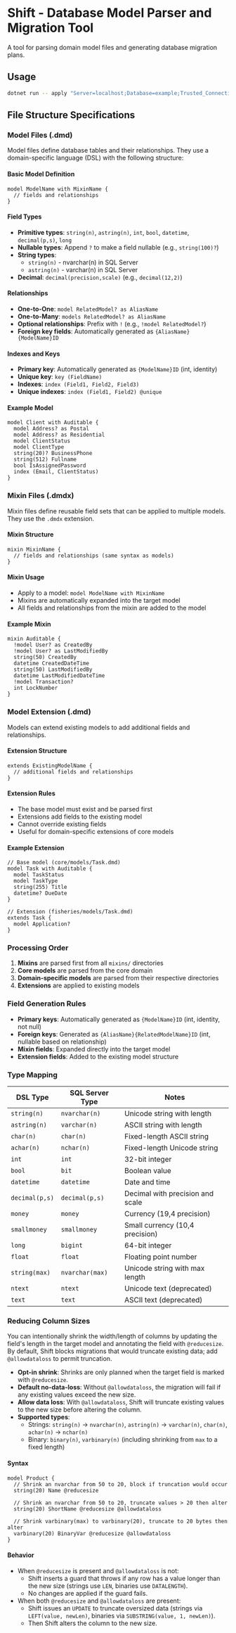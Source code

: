# Shift - Database Model Parser and Migration Tool

A tool for parsing domain model files and generating database migration plans.

## Usage

```bash
dotnet run -- apply "Server=localhost;Database=example;Trusted_Connection=true;TrustServerCertificate=true;" ..\..\data\
```

## File Structure Specifications

### Model Files (.dmd)

Model files define database tables and their relationships. They use a domain-specific language (DSL) with the following structure:

#### Basic Model Definition
```
model ModelName with MixinName {
  // fields and relationships
}
```

#### Field Types
- **Primitive types**: `string(n)`, `astring(n)`, `int`, `bool`, `datetime`, `decimal(p,s)`, `long`
- **Nullable types**: Append `?` to make a field nullable (e.g., `string(100)?`)
- **String types**:
  - `string(n)` - nvarchar(n) in SQL Server
  - `astring(n)` - varchar(n) in SQL Server
- **Decimal**: `decimal(precision,scale)` (e.g., `decimal(12,2)`)

#### Relationships
- **One-to-One**: `model RelatedModel? as AliasName`
- **One-to-Many**: `models RelatedModel? as AliasName`
- **Optional relationships**: Prefix with `!` (e.g., `!model RelatedModel?`)
- **Foreign key fields**: Automatically generated as `{AliasName}{ModelName}ID`

#### Indexes and Keys
- **Primary key**: Automatically generated as `{ModelName}ID` (int, identity)
- **Unique key**: `key (FieldName)`
- **Indexes**: `index (Field1, Field2, Field3)`
- **Unique indexes**: `index (Field1, Field2) @unique`

#### Example Model
```
model Client with Auditable {
  model Address? as Postal
  model Address? as Residential
  model ClientStatus
  model ClientType
  string(20)? BusinessPhone
  string(512) Fullname
  bool IsAssignedPassword
  index (Email, ClientStatus)
}
```

### Mixin Files (.dmdx)

Mixin files define reusable field sets that can be applied to multiple models. They use the `.dmdx` extension.

#### Mixin Structure
```
mixin MixinName {
  // fields and relationships (same syntax as models)
}
```

#### Mixin Usage
- Apply to a model: `model ModelName with MixinName`
- Mixins are automatically expanded into the target model
- All fields and relationships from the mixin are added to the model

#### Example Mixin
```
mixin Auditable {
  !model User? as CreatedBy
  !model User? as LastModifiedBy
  string(50) CreatedBy
  datetime CreatedDateTime
  string(50) LastModifiedBy
  datetime LastModifiedDateTime
  !model Transaction?
  int LockNumber
}
```

### Model Extension (.dmd)

Models can extend existing models to add additional fields and relationships.

#### Extension Structure
```
extends ExistingModelName {
  // additional fields and relationships
}
```

#### Extension Rules
- The base model must exist and be parsed first
- Extensions add fields to the existing model
- Cannot override existing fields
- Useful for domain-specific extensions of core models

#### Example Extension
```
// Base model (core/models/Task.dmd)
model Task with Auditable {
  model TaskStatus
  model TaskType
  string(255) Title
  datetime? DueDate
}

// Extension (fisheries/models/Task.dmd)
extends Task {
  model Application?
}
```

### Processing Order

1. **Mixins** are parsed first from all `mixins/` directories
2. **Core models** are parsed from the core domain
3. **Domain-specific models** are parsed from their respective directories
4. **Extensions** are applied to existing models

### Field Generation Rules

- **Primary keys**: Automatically generated as `{ModelName}ID` (int, identity, not null)
- **Foreign keys**: Generated as `{AliasName}{RelatedModelName}ID` (int, nullable based on relationship)
- **Mixin fields**: Expanded directly into the target model
- **Extension fields**: Added to the existing model structure

### Type Mapping

| DSL Type | SQL Server Type | Notes |
|----------|-----------------|-------|
| `string(n)` | `nvarchar(n)` | Unicode string with length |
| `astring(n)` | `varchar(n)` | ASCII string with length |
| `char(n)` | `char(n)` | Fixed-length ASCII string |
| `achar(n)` | `nchar(n)` | Fixed-length Unicode string |
| `int` | `int` | 32-bit integer |
| `bool` | `bit` | Boolean value |
| `datetime` | `datetime` | Date and time |
| `decimal(p,s)` | `decimal(p,s)` | Decimal with precision and scale |
| `money` | `money` | Currency (19,4 precision) |
| `smallmoney` | `smallmoney` | Small currency (10,4 precision) |
| `long` | `bigint` | 64-bit integer |
| `float` | `float` | Floating point number |
| `string(max)` | `nvarchar(max)` | Unicode string with max length |
| `ntext` | `ntext` | Unicode text (deprecated) |
| `text` | `text` | ASCII text (deprecated) |

### Reducing Column Sizes

You can intentionally shrink the width/length of columns by updating the field's length in the target model and annotating the field with `@reducesize`. By default, Shift blocks migrations that would truncate existing data; add `@allowdataloss` to permit truncation.

- **Opt-in shrink**: Shrinks are only planned when the target field is marked with `@reducesize`.
- **Default no-data-loss**: Without `@allowdataloss`, the migration will fail if any existing values exceed the new size.
- **Allow data loss**: With `@allowdataloss`, Shift will truncate existing values to the new size before altering the column.
- **Supported types**:
  - Strings: `string(n)` → `nvarchar(n)`, `astring(n)` → `varchar(n)`, `char(n)`, `achar(n)` → `nchar(n)`
  - Binary: `binary(n)`, `varbinary(n)` (including shrinking from `max` to a fixed length)

#### Syntax

```dmd
model Product {
  // Shrink an nvarchar from 50 to 20, block if truncation would occur
  string(20) Name @reducesize

  // Shrink an nvarchar from 50 to 20, truncate values > 20 then alter
  string(20) ShortName @reducesize @allowdataloss

  // Shrink varbinary(max) to varbinary(20), truncate to 20 bytes then alter
  varbinary(20) BinaryVar @reducesize @allowdataloss
}
```

#### Behavior

- When `@reducesize` is present and `@allowdataloss` is not:
  - Shift inserts a guard that throws if any row has a value longer than the new size (strings use `LEN`, binaries use `DATALENGTH`).
  - No changes are applied if the guard fails.
- When both `@reducesize` and `@allowdataloss` are present:
  - Shift issues an `UPDATE` to truncate oversized data (strings via `LEFT(value, newLen)`, binaries via `SUBSTRING(value, 1, newLen)`).
  - Then Shift alters the column to the new size.
